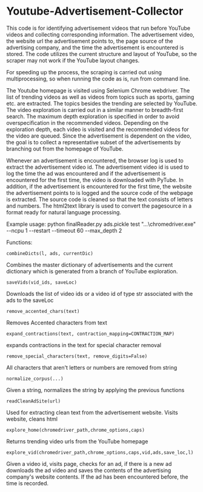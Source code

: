 # Youtube-Advertisement-Collector
This code is for identifying advertisement videos that run before YouTube videos  and collecting corresponding information. The advertisement video, the website url the advertisement points to, the page source of the advertising company, and the time the advertisement is encountered is stored. The code utilizes the current structure and layout of YouTube, so the scraper may not work if the YouTube layout changes.

For speeding up the process, the scraping is carried out using multiprocessing, so when running the code as is, run from command line.

The Youtube homepage is visited using Selenium Chrome webdriver. The list of trending videos as well as videos from topics such as sports, gaming etc. are extracted. The topics besides the trending are selected by YouTube. The video exploration is carried out in a similar manner to breadth-first search. The maximum depth exploration is specified in order to avoid overspecification in the recommended videos. Depending on the exploration depth, each video is visited and the recommended videos for the video are queued. Since the advertisement is dependent on the video, the goal is to collect a representative subset of the advertisements by branching out from the homepage of YouTube.

Whenever an advertisement is encountered, the browser log is used to extract the advertisement video id. The advertisement video id is used to log the time the ad was encountered and if the advertisement is encountered for the first time, the video is downloaded with PyTube. In addition, if the advertisement is encountered for the first time, the website the advertisement points to is logged and the source code of the webpage is extracted. The source code is cleaned so that the text consists of letters and numbers. The html2text library is used to convert the pagesource in a format ready for natural language processing.

Example usage:
	python finalReader.py ads.pickle test "...\chromedriver.exe" --ncpu 1 --restart --timeout 60 --max_depth 2

Functions:
	
	combineDicts(l, ads, currentDic)
Combines the master dictionary of advertisements and the current dictionary which is generated from a branch of YouTube exploration.
	
	saveVids(vid_ids, saveLoc)
Downloads the list of video ids or a video id of type str associated with the ads to the saveLoc

	remove_accented_chars(text)
Removes Accented characters from text
	
	expand_contractions(text, contraction_mapping=CONTRACTION_MAP)
expands contractions in the text for special character removal
	
	remove_special_characters(text, remove_digits=False)
All characters that aren't letters or numbers are removed from string
	
	normalize_corpus(...)
Given a string, normalizes the string by applying the previous functions
	
	readCleanAdSite(url)
Used for extracting clean text from the advertisement website. Visits website, cleans html
	
	explore_home(chromedriver_path,chrome_options,caps)
Returns trending video urls from the YouTube homepage
	
	explore_vid(chromedriver_path,chrome_options,caps,vid,ads,save_loc,l)
Given a video id, visits page, checks for an ad, if there is a new ad downloads the ad video and saves the contents of the advertising company's website contents. If the ad has been encountered before, the time is recorded.

